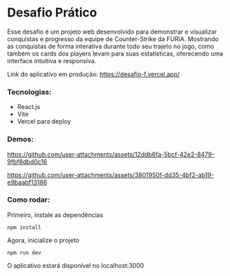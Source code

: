 
# Desafio Prático
Esse desafio é um projeto web desenvolvido para demonstrar e visualizar conquistas e progresso da equipe de Counter-Strike da FURIA. Mostrando as conquistas de forma interativa durante todo seu trajeto no jogo, como também os cards dos players levam para suas estatísticas, oferecendo uma interface intuitiva e responsiva. 

Link do aplicativo em produção: https://desafio-f.vercel.app/

### Tecnologias: 
- React.js
- Vite
- Vercel para deploy 
### Demos: 
https://github.com/user-attachments/assets/12ddb6fa-5bcf-42e2-8479-9fbf8dbd0c16


https://github.com/user-attachments/assets/3801950f-dd35-4bf2-ab19-e9baabf13186

### Como rodar: 
Primeiro, instale as dependências
```
npm install 
```
Agora, inicialize o projeto
```
npm run dev 
```
O aplicativo estará disponível no localhost:3000



